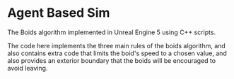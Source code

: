 # Agent Based Sim
 
The Boids algorithm implemented in Unreal Engine 5 using C++ scripts.

The code here implements the three main rules of the boids algorithm, and also contains extra code that limits the boid's speed to a chosen value, and also provides an exterior boundary that the boids will be encouraged to avoid leaving.
